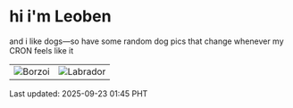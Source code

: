 # hi i'm Leoben

and i like dogs—so have some random dog pics that change whenever my CRON feels like it

|  |  |
|--------|----------|
| ![Borzoi](https://random-dog-vercel.vercel.app/api/random-borzoi?v=1758563130) | ![Labrador](https://random-dog-vercel.vercel.app/api/random-labrador?v=1758563130) |

Last updated: 2025-09-23 01:45 PHT
